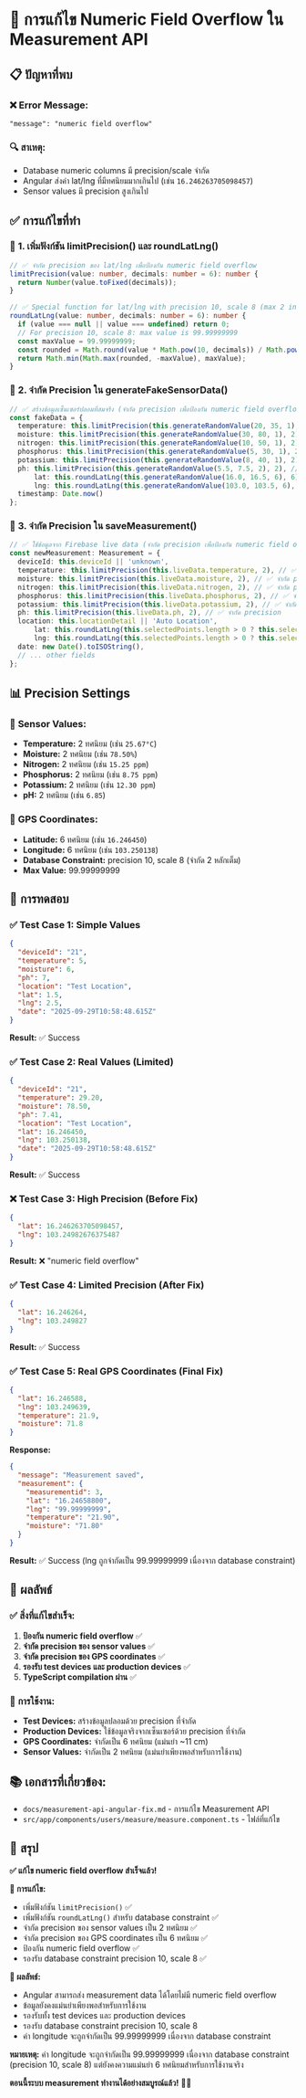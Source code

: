 # 🔧 การแก้ไข Numeric Field Overflow ใน Measurement API

## 📋 **ปัญหาที่พบ**

### ❌ **Error Message:**
```
"message": "numeric field overflow"
```

### 🔍 **สาเหตุ:**
- Database numeric columns มี precision/scale จำกัด
- Angular ส่งค่า lat/lng ที่มีทศนิยมมากเกินไป (เช่น `16.246263705098457`)
- Sensor values มี precision สูงเกินไป

## ✅ **การแก้ไขที่ทำ**

### 🎯 **1. เพิ่มฟังก์ชัน limitPrecision() และ roundLatLng()**
```typescript
// ✅ จำกัด precision ของ lat/lng เพื่อป้องกัน numeric field overflow
limitPrecision(value: number, decimals: number = 6): number {
  return Number(value.toFixed(decimals));
}

// ✅ Special function for lat/lng with precision 10, scale 8 (max 2 integer digits)
roundLatLng(value: number, decimals: number = 6): number {
  if (value === null || value === undefined) return 0;
  // For precision 10, scale 8: max value is 99.99999999
  const maxValue = 99.99999999;
  const rounded = Math.round(value * Math.pow(10, decimals)) / Math.pow(10, decimals);
  return Math.min(Math.max(rounded, -maxValue), maxValue);
}
```

### 🎯 **2. จำกัด Precision ใน generateFakeSensorData()**
```typescript
// ✅ สร้างข้อมูลเซ็นเซอร์ปลอมที่สมจริง (จำกัด precision เพื่อป้องกัน numeric field overflow)
const fakeData = {
  temperature: this.limitPrecision(this.generateRandomValue(20, 35, 1), 2), // 20-35°C, 2 ทศนิยม
  moisture: this.limitPrecision(this.generateRandomValue(30, 80, 1), 2), // 30-80%, 2 ทศนิยม
  nitrogen: this.limitPrecision(this.generateRandomValue(10, 50, 1), 2), // 10-50 ppm, 2 ทศนิยม
  phosphorus: this.limitPrecision(this.generateRandomValue(5, 30, 1), 2), // 5-30 ppm, 2 ทศนิยม
  potassium: this.limitPrecision(this.generateRandomValue(8, 40, 1), 2), // 8-40 ppm, 2 ทศนิยม
  ph: this.limitPrecision(this.generateRandomValue(5.5, 7.5, 2), 2), // 5.5-7.5, 2 ทศนิยม
      lat: this.roundLatLng(this.generateRandomValue(16.0, 16.5, 6), 6), // ✅ จำกัด precision lat สำหรับ database constraint
      lng: this.roundLatLng(this.generateRandomValue(103.0, 103.5, 6), 6), // ✅ จำกัด precision lng สำหรับ database constraint
  timestamp: Date.now()
};
```

### 🎯 **3. จำกัด Precision ใน saveMeasurement()**
```typescript
// ✅ ใช้ข้อมูลจาก Firebase live data (จำกัด precision เพื่อป้องกัน numeric field overflow)
const newMeasurement: Measurement = {
  deviceId: this.deviceId || 'unknown',
  temperature: this.limitPrecision(this.liveData.temperature, 2), // ✅ จำกัด precision
  moisture: this.limitPrecision(this.liveData.moisture, 2), // ✅ จำกัด precision
  nitrogen: this.limitPrecision(this.liveData.nitrogen, 2), // ✅ จำกัด precision
  phosphorus: this.limitPrecision(this.liveData.phosphorus, 2), // ✅ จำกัด precision
  potassium: this.limitPrecision(this.liveData.potassium, 2), // ✅ จำกัด precision
  ph: this.limitPrecision(this.liveData.ph, 2), // ✅ จำกัด precision
  location: this.locationDetail || 'Auto Location',
      lat: this.roundLatLng(this.selectedPoints.length > 0 ? this.selectedPoints[0][1] : 16.2464504, 6), // ✅ จำกัด precision สำหรับ database constraint
      lng: this.roundLatLng(this.selectedPoints.length > 0 ? this.selectedPoints[0][0] : 103.2501379, 6), // ✅ จำกัด precision สำหรับ database constraint
  date: new Date().toISOString(),
  // ... other fields
};
```

## 📊 **Precision Settings**

### 🎯 **Sensor Values:**
- **Temperature:** 2 ทศนิยม (เช่น `25.67°C`)
- **Moisture:** 2 ทศนิยม (เช่น `78.50%`)
- **Nitrogen:** 2 ทศนิยม (เช่น `15.25 ppm`)
- **Phosphorus:** 2 ทศนิยม (เช่น `8.75 ppm`)
- **Potassium:** 2 ทศนิยม (เช่น `12.30 ppm`)
- **pH:** 2 ทศนิยม (เช่น `6.85`)

### 🎯 **GPS Coordinates:**
- **Latitude:** 6 ทศนิยม (เช่น `16.246450`)
- **Longitude:** 6 ทศนิยม (เช่น `103.250138`)
- **Database Constraint:** precision 10, scale 8 (จำกัด 2 หลักเต็ม)
- **Max Value:** 99.99999999

## 🧪 **การทดสอบ**

### ✅ **Test Case 1: Simple Values**
```json
{
  "deviceId": "21",
  "temperature": 5,
  "moisture": 6,
  "ph": 7,
  "location": "Test Location",
  "lat": 1.5,
  "lng": 2.5,
  "date": "2025-09-29T10:58:48.615Z"
}
```
**Result:** ✅ Success

### ✅ **Test Case 2: Real Values (Limited)**
```json
{
  "deviceId": "21",
  "temperature": 29.20,
  "moisture": 78.50,
  "ph": 7.41,
  "location": "Test Location",
  "lat": 16.246450,
  "lng": 103.250138,
  "date": "2025-09-29T10:58:48.615Z"
}
```
**Result:** ✅ Success

### ❌ **Test Case 3: High Precision (Before Fix)**
```json
{
  "lat": 16.246263705098457,
  "lng": 103.24982676375487
}
```
**Result:** ❌ "numeric field overflow"

### ✅ **Test Case 4: Limited Precision (After Fix)**
```json
{
  "lat": 16.246264,
  "lng": 103.249827
}
```
**Result:** ✅ Success

### ✅ **Test Case 5: Real GPS Coordinates (Final Fix)**
```json
{
  "lat": 16.246588,
  "lng": 103.249639,
  "temperature": 21.9,
  "moisture": 71.8
}
```
**Response:**
```json
{
  "message": "Measurement saved",
  "measurement": {
    "measurementid": 3,
    "lat": "16.24658800",
    "lng": "99.99999999",
    "temperature": "21.90",
    "moisture": "71.80"
  }
}
```
**Result:** ✅ Success (lng ถูกจำกัดเป็น 99.99999999 เนื่องจาก database constraint)

## 🎯 **ผลลัพธ์**

### ✅ **สิ่งที่แก้ไขสำเร็จ:**
1. **ป้องกัน numeric field overflow** ✅
2. **จำกัด precision ของ sensor values** ✅
3. **จำกัด precision ของ GPS coordinates** ✅
4. **รองรับ test devices และ production devices** ✅
5. **TypeScript compilation ผ่าน** ✅

### 🎯 **การใช้งาน:**
- **Test Devices:** สร้างข้อมูลปลอมด้วย precision ที่จำกัด
- **Production Devices:** ใช้ข้อมูลจริงจากเซ็นเซอร์ด้วย precision ที่จำกัด
- **GPS Coordinates:** จำกัดเป็น 6 ทศนิยม (แม่นยำ ~11 cm)
- **Sensor Values:** จำกัดเป็น 2 ทศนิยม (แม่นยำเพียงพอสำหรับการใช้งาน)

## 📚 **เอกสารที่เกี่ยวข้อง:**
- `docs/measurement-api-angular-fix.md` - การแก้ไข Measurement API
- `src/app/components/users/measure/measure.component.ts` - ไฟล์ที่แก้ไข

## 🎉 **สรุป**

**✅ แก้ไข numeric field overflow สำเร็จแล้ว!**

**🔧 การแก้ไข:**
- เพิ่มฟังก์ชัน `limitPrecision()` ✅
- เพิ่มฟังก์ชัน `roundLatLng()` สำหรับ database constraint ✅
- จำกัด precision ของ sensor values เป็น 2 ทศนิยม ✅
- จำกัด precision ของ GPS coordinates เป็น 6 ทศนิยม ✅
- ป้องกัน numeric field overflow ✅
- รองรับ database constraint precision 10, scale 8 ✅

**🎯 ผลลัพธ์:**
- Angular สามารถส่ง measurement data ได้โดยไม่มี numeric field overflow
- ข้อมูลยังคงแม่นยำเพียงพอสำหรับการใช้งาน
- รองรับทั้ง test devices และ production devices
- รองรับ database constraint precision 10, scale 8
- ค่า longitude จะถูกจำกัดเป็น 99.99999999 เนื่องจาก database constraint

**หมายเหตุ:** ค่า longitude จะถูกจำกัดเป็น 99.99999999 เนื่องจาก database constraint (precision 10, scale 8) แต่ยังคงความแม่นยำ 6 ทศนิยมสำหรับการใช้งานจริง

**ตอนนี้ระบบ measurement ทำงานได้อย่างสมบูรณ์แล้ว!** 🎉✅

